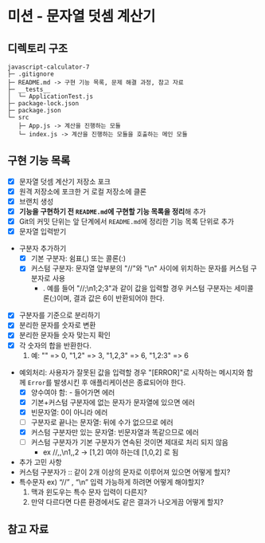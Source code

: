 # 미션 - 문자열 덧셈 계산기

## 디렉토리 구조

```
javascript-calculator-7
├─ .gitignore
├─ README.md -> 구현 기능 목록, 문제 해결 과정, 참고 자료
├─ __tests__
│  └─ ApplicationTest.js
├─ package-lock.json
├─ package.json
└─ src
   ├─ App.js -> 계산을 진행하는 모듈
   └─ index.js -> 계산을 진행하는 모듈을 호출하는 메인 모듈
```

## 구현 기능 목록

- [x] 문자열 덧셈 계산기 저장소 포크
- [x] 원격 저장소에 포크한 거 로컬 저장소에 클론
- [x] 브랜치 생성
- [x] **기능을 구현하기 전 `README.md`에 구현할 기능 목록을 정리**해 추가
- [x] Git의 커밋 단위는 앞 단계에서 `README.md`에 정리한 기능 목록 단위로 추가
- [x] 문자열 입력받기
- 구분자 추가하기
  - [x] 기본 구분자: 쉼표(,) 또는 콜론(:)
  - [x] 커스텀 구분자: 문자열 앞부분의 "//"와 "\n" 사이에 위치하는 문자를 커스텀 구분자로 사용
    - . 예를 들어 "//;\n1;2;3"과 같이 값을 입력할 경우 커스텀 구분자는 세미콜론(;)이며, 결과 값은 6이 반환되어야 한다.
- [x] 구분자를 기준으로 분리하기
- [x] 분리한 문자를 숫자로 변환
- [x] 분리한 문자들 숫자 맞는지 확인
- [x] 각 숫자의 합을 반환한다.
  1. 예: "" => 0, "1,2" => 3, "1,2,3" => 6, "1,2:3" => 6
- 예외처리: 사용자가 잘못된 값을 입력할 경우 "[ERROR]"로 시작하는 메시지와 함께 `Error`를 발생시킨 후 애플리케이션은 종료되어야 한다.
  - [x] 양수여야 함: - 들어가면 에러
  - [x] 기본+커스텀 구분자에 없는 문자가 문자열에 있으면 에러
  - [x] 빈문자열: 0이 아니라 에러
  - [ ] 구분자로 끝나는 문자열: 뒤에 수가 없으므로 에러
  - [x] 커스텀 구분자만 있는 문자열: 빈문자열과 똑같으므로 에러
  - [ ] 커스텀 구분자가 기본 구분자가 연속된 것이면 제대로 처리 되지 않음
    - ex //,,\n1,,2 -> [1,2] 여야 하는데 [1,0,2] 로 됨
- 추가 고민 사항
- 커스텀 구분자가 :: 같이 2개 이상의 문자로 이루어져 있으면 어떻게 할지?
- 특수문자 ex) “//” , “\\n” 입력 가능하게 하려면 어떻게 해야할지?
  1. 맥과 윈도우는 특수 문자 입력이 다른지?
  2. 만약 다르다면 다른 환경에서도 같은 결과가 나오게끔 어떻게 할지?

## 참고 자료
